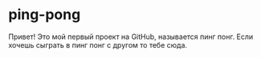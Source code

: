 # ping-pong
Привет! Это мой первый проект на GitHub, называется пинг понг. Если хочешь сыграть в пинг понг с другом то тебе сюда.
